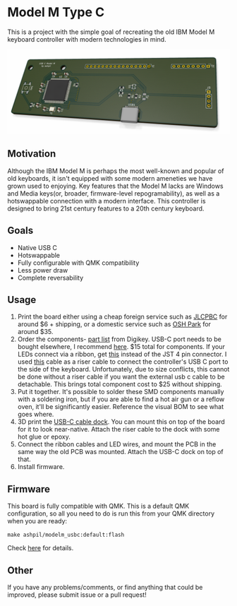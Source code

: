 # Model M Type C
This is a project with the simple goal of recreating the old IBM Model M keyboard controller with modern technologies in mind.

![Board Render](images/render.png)

## Motivation
Although the IBM Model M is perhaps the most well-known and popular of old keyboards, it isn't equipped with some modern ameneties we have grown used to enjoying. Key features that the Model M lacks are Windows and Media keys(or, broader, firmware-level repogramability), as well as a hotswappable connection with a modern interface. This controller is designed to bring 21st century features to a 20th century keyboard.

## Goals
- Native USB C
- Hotswappable
- Fully configurable with QMK compatibility
- Less power draw
- Complete reversability

## Usage
1. Print the board either using a cheap foreign service such as [JLCPBC](https://jlcpcb.com/ "JLCPBC") for around $6 + shipping, or a domestic service such as [OSH Park](https://oshpark.com/ "OSH Park") for around $35.
2. Order the components- [part list](https://www.digikey.com/short/p00t8f "part list") from Digikey. USB-C port needs to be bought elsewhere, I recommend [here](https://keeb.io/products/usb-c-port-12-pin-hro-type-c-31-m-12 "usb c hro female port").  $15 total for components. If your LEDs connect via a ribbon, get [this](https://www.digikey.com/short/p012jt "this") instead of the JST 4 pin connector. I used [this](https://www.amazon.com/gp/product/B01787RB40 "usb c cable") cable as a riser cable to connect the controller's USB C port to the side of the keyboard. Unfortunately, due to size conflicts, this cannot be done without a riser cable if you want the external usb c cable to be detachable. This brings total component cost to $25 without shipping.
3. Put it together. It's possible to solder these SMD components manually with a soldering iron, but if you are able to find a hot air gun or a reflow oven, it'll be significantly easier. Reference the visual BOM to see what goes where.
4. 3D print the [USB-C cable dock](usbcdock.stl "usb c dock"). You can mount this on top of the board for it to look near-native. Attach the riser cable to the dock with some hot glue or epoxy.
4. Connect the ribbon cables and LED wires, and mount the PCB in the same way the old PCB was mounted. Attach the USB-C dock on top of that.
5. Install firmware.

## Firmware
This board is fully compatible with QMK. This is a default QMK configuration, so all you need to do is run this from your QMK directory when you are ready:

	make ashpil/modelm_usbc:default:flash
	
Check [here](https://github.com/qmk/qmk_firmware/tree/master/keyboards/ashpil/modelm_usbc "QMK profile") for details.

## Other

If you have any problems/comments, or find anything that could be improved, please submit issue or a pull request!
